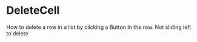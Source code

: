 # DeleteCell
How to delete a row in a list by clicking a Button In the row. Not sliding left to delete
